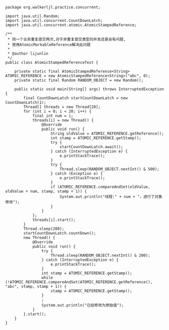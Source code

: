     package org.walkerljl.practice.concurrent;
    
    import java.util.Random;
    import java.util.concurrent.CountDownLatch;
    import java.util.concurrent.atomic.AtomicStampedReference;
    
    /**
     * 同一个业务重复提交两次,对于非重复提交类型的并发还是会有问题,
     * 使用AtomicMarkableReference解决此问题
     *
     * @author lijunlin
     */
    public class AtomicStampedReferenceTest {
    
        private static final AtomicStampedReference<String> ATOMIC_REFERENCE = new AtomicStampedReference<String>("abc", 0);
        private static final Random RANDOM_OBJECT = new Random();
    
        public static void main(String[] args) throws InterruptedException {
            final CountDownLatch startCountDownLatch = new CountDownLatch(1);
            Thread[] threads = new Thread[20];
            for (int i = 0; i < 20; i++) {
                final int num = i;
                threads[i] = new Thread() {
                    @Override
                    public void run() {
                        String oldValue = ATOMIC_REFERENCE.getReference();
                        int stamp = ATOMIC_REFERENCE.getStamp();
                        try {
                            startCountDownLatch.await();
                        } catch (InterruptedException e) {
                            e.printStackTrace();
                        }
                        try {
                            Thread.sleep(RANDOM_OBJECT.nextInt() & 500);
                        } catch (Exception e) {
                            e.printStackTrace();
                        }
                        if (ATOMIC_REFERENCE.compareAndSet(oldValue, oldValue + num, stamp, stamp + 1)) {
                            System.out.println("线程:" + num + "，进行了对象修改");
                        }
                    }
                };
                threads[i].start();
            }
            Thread.sleep(200);
            startCountDownLatch.countDown();
            new Thread() {
                @Override
                public void run() {
                    try {
                        Thread.sleep(RANDOM_OBJECT.nextInt() & 200);
                    } catch (InterruptedException e) {
                        e.printStackTrace();
                    }
                    int stamp = ATOMIC_REFERENCE.getStamp();
                    while (!ATOMIC_REFERENCE.compareAndSet(ATOMIC_REFERENCE.getReference(), "abc", stamp, stamp + 1)) {
                        stamp = ATOMIC_REFERENCE.getStamp();
                    }
                    ;
                    System.out.println("已经修改为原始值");
                }
            }.start();
        }
    }